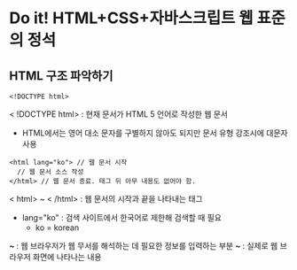 # Do it! HTML+CSS+자바스크립트 웹 표준의 정석

## HTML 구조 파악하기

```
<!DOCTYPE html>
```
< !DOCTYPE html> : 현재 문서가 HTML 5 언어로 작성한 웹 문서
+ HTML에서는 영어 대소 문자를 구별하지 않아도 되지만 문서 유형 강조시에 대문자 사용

```
<html lang="ko"> // 웹 문서 시작
  // 웹 문서 소스 작성
</html> // 웹 문서 종료. 태그 뒤 아무 내용도 없어야 함.
```
< html> ~ < /html> : 웹 문서의 시작과 끝을 나타내는 태그
+ lang="ko" : 검색 사이트에서 한국어로 제한해 검색할 때 필요
  + ko = korean


**<head> ~ </head>** : 웹 브라우저가 웹 무서를 해석하는 데 필요한 정보를 입력하는 부분
**<body> ~ </body>** : 실제로 웹 브라우저 화면에 나타나는 내용 